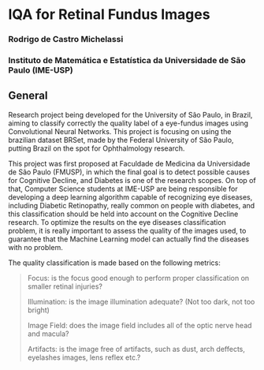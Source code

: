 # IQA for Retinal Fundus Images

### Rodrigo de Castro Michelassi
### Instituto de Matemática e Estatística da Universidade de São Paulo (IME-USP)

## General

<p>Research project being developed for the University of São Paulo, in Brazil, aiming to classify correctly the quality label of a eye-fundus images using Convolutional Neural Networks. This project is focusing on using the brazilian dataset BRSet, made by the Federal University of São Paulo, putting Brazil on the spot for Ophthalmology research.</p>

<p>This project was first proposed at Faculdade de Medicina da Universidade de São Paulo (FMUSP), in which the final goal is to detect possible causes for Cognitive Decline, and Diabetes is one of the research scopes. On top of that, Computer Science students at IME-USP are being responsible for developing a deep learning algorithm capable of recognizing eye diseases, including Diabetic Retinopathy, really common on people with diabetes, and this classification should be held into account on the Cognitive Decline research. To optimize the results on the eye diseases classification problem, it is really important to assess the quality of the images used, to guarantee that the Machine Learning model can actually find the diseases with no problem.</p>

<p>The quality classification is made based on the following metrics:</p>

> Focus: is the focus good enough to perform proper classification on smaller retinal injuries?
>
> Illumination: is the image illumination adequate? (Not too dark, not too bright)
>
> Image Field: does the image field includes all of the optic nerve head and macula?
>
> Artifacts: is the image free of artifacts, such as dust, arch deffects, eyelashes images, lens reflex etc.?
